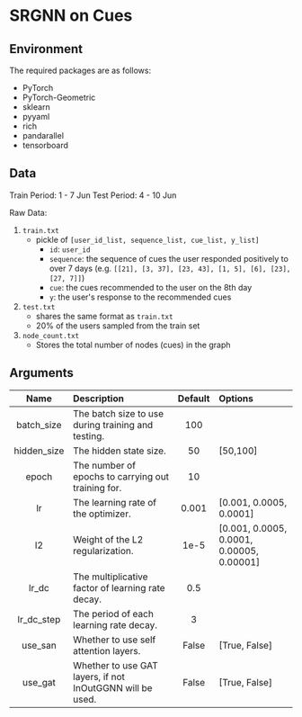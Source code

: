 <!--
 * @Descripttion: 
 * @Author: SijinHuang
 * @Date: 2022-03-17 16:02:29
 * @LastEditors: SijinHuang
 * @LastEditTime: 2022-03-20 10:49:07
-->
# SRGNN on Cues

## Environment

The required packages are as follows:

* PyTorch
* PyTorch-Geometric
* sklearn
* pyyaml
* rich
* pandarallel
* tensorboard

## Data

Train Period: 1 - 7 Jun
Test Period: 4 - 10 Jun

Raw Data:

1. `train.txt`
    * pickle of `[user_id_list, sequence_list, cue_list, y_list]`
        * `id`: `user_id`
        * `sequence`: the sequence of cues the user responded positively to over 7 days (e.g. `[[21], [3, 37], [23, 43], [1, 5], [6], [23], [27, 7]]`)
        * `cue`: the cues recommended to the user on the 8th day
        * `y`: the user's response to the recommended cues
2. `test.txt`
    * shares the same format as `train.txt`
    * 20% of the users sampled from the train set
3. `node_count.txt`
    * Stores the total number of nodes (cues) in the graph

## Arguments

|Name | Description| Default | Options |
|:---:|:---|:---:|:---|
| batch_size | The batch size to use during training and testing. | 100 | |
| hidden_size | The hidden state size. | 50 | [50,100] |
| epoch | The number of epochs to carrying out training for. | 10 | |
| lr | The learning rate of the optimizer. | 0.001 | [0.001, 0.0005, 0.0001] |
| l2 | Weight of the L2 regularization. | 1e-5 | [0.001, 0.0005, 0.0001, 0.00005, 0.00001] |
| lr_dc | The multiplicative factor of learning rate decay. | 0.5 | |
| lr_dc_step | The period of each learning rate decay. | 3 | |
| use_san | Whether to use self attention layers. | False | [True, False] |
| use_gat | Whether to use GAT layers, if not InOutGGNN will be used. | False | [True, False] |